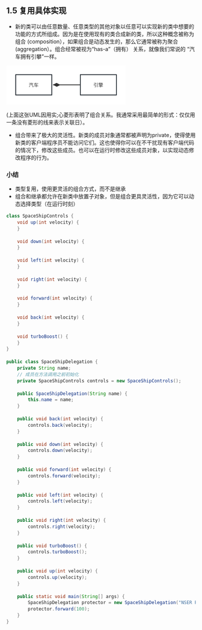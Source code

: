 ## 1.5 复用具体实现

- 新的类可以由任意数量、任意类型的其他对象以任意可以实现新的类中想要的功能的方式所组成。因为是在使用现有的类合成新的类，所以这种概念被称为组合 (composition），如果组合是动态发生的，那么它通常被称为聚合 (aggregation）。组合经常被视为“has-a”（拥有） 关系，就像我们常说的 “汽车拥有引攀”一样。
  
![has-a](../imgs/1.5has-a.png)

(上面这张UML因用实;心菱形表明了组合关系。我通常采用最简单的形式：仅仅用一条没有菱形的线来表示关联日）。

- 组合带来了极大的灵活性。新类的成员对象通常都被声明为private，使得使用新类的客户端程序员不能访问它们。这也使得你可以在不干扰现有客户端代码的情况下，修改这些成员。也可以在运行时修改这些成员对象，以实现动态修改程序的行为。

###  小结
- 类型复用，使用更灵活的组合方式，而不是继承
- 组合和继承都允许在新类中放置子对象，但是组合更具灵活性，因为它可以动态选择类型（在运行时刻）



```java
class SpaceShipControls {
    void up(int velocity) {
    }
 
    void down(int velocity) {
    }
 
    void left(int velocity) {
    }
 
    void right(int velocity) {
    }
 
    void forward(int velocity) {
    }
 
    void back(int velocity) {
    }
 
    void turboBoost() {
    }
}
 
public class SpaceShipDelegation {
    private String name;
    // 成员在方法调用之前初始化
    private SpaceShipControls controls = new SpaceShipControls();
 
    public SpaceShipDelegation(String name) {
        this.name = name;
    }
 
    public void back(int velocity) {
        controls.back(velocity);
    }
 
    public void down(int velocity) {
        controls.down(velocity);
    }
 
    public void forward(int velocity) {
        controls.forward(velocity);
    }
 
    public void left(int velocity) {
        controls.left(velocity);
    }
 
    public void right(int velocity) {
        controls.right(velocity);
    }
 
    public void turboBoost() {
        controls.turboBoost();
    }
 
    public void up(int velocity) {
        controls.up(velocity);
    }
 
    public static void main(String[] args) {
        SpaceShipDelegation protector = new SpaceShipDelegation("NSER Protector");
        protector.forward(100);
    }
}
```